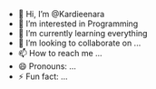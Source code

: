 - 👋 Hi, I’m @Kardieenara
- 👀 I’m interested in Programming
- 🌱 I’m currently learning everything
- 💞️ I’m looking to collaborate on ...
- 📫 How to reach me ...
- 😄 Pronouns: ...
- ⚡ Fun fact: ...

<!---
Kardieenara/Kardieenara is a ✨ special ✨ repository because its `README.md` (this file) appears on your GitHub profile.
You can click the Preview link to take a look at your changes.
--->
